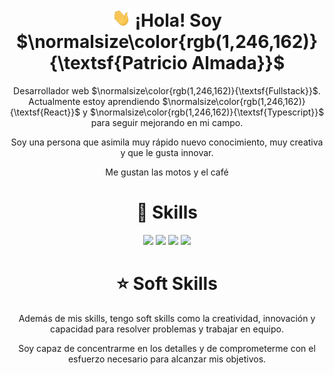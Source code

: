 
<h1 align="center"><img src="/images/handshake.webp?raw=true" width="30px"/> ¡Hola! Soy $\normalsize\color{rgb(1,246,162)}{\textsf{Patricio Almada}}$</h1>
<p align="center">Desarrollador web $\normalsize\color{rgb(1,246,162)}{\textsf{Fullstack}}$. Actualmente estoy aprendiendo $\normalsize\color{rgb(1,246,162)}{\textsf{React}}$ y $\normalsize\color{rgb(1,246,162)}{\textsf{Typescript}}$ para seguir mejorando en mi campo.</p>
<p align="center">Soy una persona que asimila muy rápido nuevo conocimiento, muy creativa y que le gusta innovar.</p>
<p align="center">Me gustan las motos y el café</p>
<h1 align="center">📌 Skills</h1>
<div align="center">
    <img src="https://img.shields.io/badge/JavaScript-FEFF01?logo=javascript&logoColor=000000&style=for-the-badge"/>
    <img src="https://img.shields.io/badge/HTML-EC6231?logo=html5&logoColor=FFFFFF&style=for-the-badge" />
    <img src="https://img.shields.io/badge/CSS-01A3D8?logo=css3&logoColor=FFFFFF&style=for-the-badge" />
    <img src="https://img.shields.io/badge/SASS-CD6799?logo=sass&logoColor=FFFFFF&style=for-the-badge" />
</div>

<h1 align="center">⭐ Soft Skills</h1>
<p align="center">Además de mis skills, tengo soft skills como la creatividad, innovación y capacidad para resolver problemas y trabajar en equipo.</p>
<p align="center">Soy capaz de concentrarme en los detalles y de comprometerme con el esfuerzo necesario para alcanzar mis objetivos.</p>